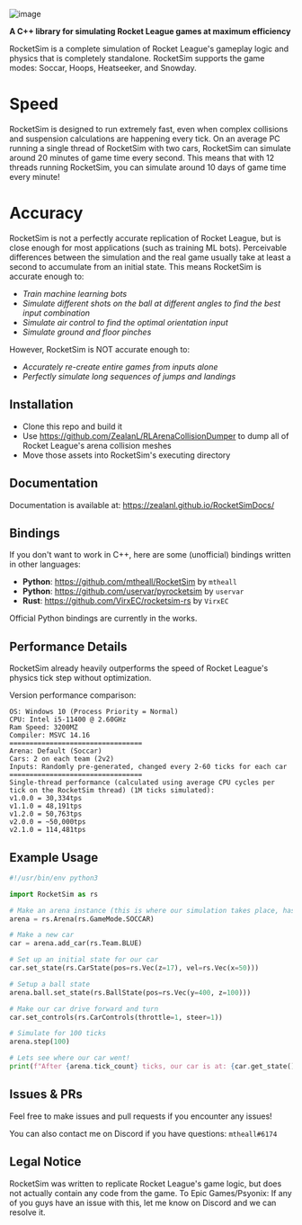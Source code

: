 ![image](https://user-images.githubusercontent.com/36944229/219303954-7267bce1-b7c5-4f15-881c-b9545512e65b.png)

**A C++ library for simulating Rocket League games at maximum efficiency**

RocketSim is a complete simulation of Rocket League's gameplay logic and physics that is completely standalone.
RocketSim supports the game modes: Soccar, Hoops, Heatseeker, and Snowday.

# Speed
RocketSim is designed to run extremely fast, even when complex collisions and suspension calculations are happening every tick.
On an average PC running a single thread of RocketSim with two cars, RocketSim can simulate around 20 minutes of game time every second.
This means that with 12 threads running RocketSim, you can simulate around 10 days of game time every minute!

# Accuracy
RocketSim is not a perfectly accurate replication of Rocket League, but is close enough for most applications (such as training ML bots).
Perceivable differences between the simulation and the real game usually take at least a second to accumulate from an initial state.
This means RocketSim is accurate enough to:
- *Train machine learning bots*
- *Simulate different shots on the ball at different angles to find the best input combination*
- *Simulate air control to find the optimal orientation input*
- *Simulate ground and floor pinches*

However, RocketSim is NOT accurate enough to:
- *Accurately re-create entire games from inputs alone*
- *Perfectly simulate long sequences of jumps and landings*

## Installation
- Clone this repo and build it
- Use https://github.com/ZealanL/RLArenaCollisionDumper to dump all of Rocket League's arena collision meshes
- Move those assets into RocketSim's executing directory

## Documentation
Documentation is available at: https://zealanl.github.io/RocketSimDocs/

## Bindings
If you don't want to work in C++, here are some (unofficial) bindings written in other languages:
- **Python**: https://github.com/mtheall/RocketSim by `mtheall`
- **Python**: https://github.com/uservar/pyrocketsim by `uservar`
- **Rust**: https://github.com/VirxEC/rocketsim-rs by `VirxEC`

Official Python bindings are currently in the works.

## Performance Details
RocketSim already heavily outperforms the speed of Rocket League's physics tick step without optimization.

Version performance comparison:
```
OS: Windows 10 (Process Priority = Normal)
CPU: Intel i5-11400 @ 2.60GHz
Ram Speed: 3200MZ
Compiler: MSVC 14.16
=================================
Arena: Default (Soccar)
Cars: 2 on each team (2v2)
Inputs: Randomly pre-generated, changed every 2-60 ticks for each car
=================================
Single-thread performance (calculated using average CPU cycles per tick on the RocketSim thread) (1M ticks simulated):
v1.0.0 = 30,334tps
v1.1.0 = 48,191tps
v1.2.0 = 50,763tps
v2.0.0 = ~50,000tps
v2.1.0 = 114,481tps
```

## Example Usage
```python
#!/usr/bin/env python3

import RocketSim as rs

# Make an arena instance (this is where our simulation takes place, has its own btDynamicsWorld instance)
arena = rs.Arena(rs.GameMode.SOCCAR)

# Make a new car
car = arena.add_car(rs.Team.BLUE)

# Set up an initial state for our car
car.set_state(rs.CarState(pos=rs.Vec(z=17), vel=rs.Vec(x=50)))

# Setup a ball state
arena.ball.set_state(rs.BallState(pos=rs.Vec(y=400, z=100)))

# Make our car drive forward and turn
car.set_controls(rs.CarControls(throttle=1, steer=1))

# Simulate for 100 ticks
arena.step(100)

# Lets see where our car went!
print(f"After {arena.tick_count} ticks, our car is at: {car.get_state().pos:.2f}")
```

## Issues & PRs
Feel free to make issues and pull requests if you encounter any issues!

You can also contact me on Discord if you have questions: `mtheall#6174`

## Legal Notice
RocketSim was written to replicate Rocket League's game logic, but does not actually contain any code from the game.
To Epic Games/Psyonix: If any of you guys have an issue with this, let me know on Discord and we can resolve it.
